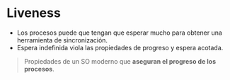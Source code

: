 # Liveness

- Los procesos puede que tengan que esperar mucho para obtener una herramienta de sincronización.
- Espera indefinida viola las propiedades de progreso y espera acotada.

> Propiedades de un SO moderno que **aseguran el progreso de los procesos**.